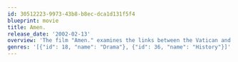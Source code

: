 ```yaml
---
id: 30512223-9973-43b8-b8ec-dca1d131f5f4
blueprint: movie
title: Amen.
release_date: '2002-02-13'
overview: 'The film "Amen." examines the links between the Vatican and Nazi Germany. The central character is Kurt Gerstein, a member of the Institute for Hygiene of the Waffen-SS who is horrified by what he sees in the death camps. Moreover, he is shocked to learn that the process he used to purify water for his troops, by using zyklon, served as a basis to kill people in gas chambers.'
genres: '[{"id": 18, "name": "Drama"}, {"id": 36, "name": "History"}]'
---
```


